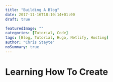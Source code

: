 ```yaml
---
title: "Building A Blog"
date: 2017-11-16T18:10:14+01:00
draft: true

featuredImage: ""
categories: [Tutorial, Code]
tags: [Blog, Tutorial, Hugo, Netlify, Hosting]
author: "Chris Stayte"
noSummary: true
---
```


# Learning How To Create 
